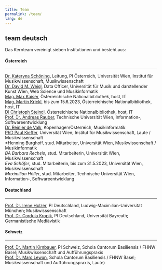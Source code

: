 ```yaml
---
title: Team
permalink: /team/
lang: de
---
```


## team deutsch

Das Kernteam vereinigt sieben Institutionen und besteht aus:

#### Österreich
---  
[Dr. Kateryna Schöning](https://musikwissenschaft.univie.ac.at/ueber-uns/team/schoening/), Leitung, PI Österreich, Universität Wien, Institut für Musikwissenschaft, Musikwissenschaft  
[Dr. David M. Weigl](https://iwk.mdw.ac.at/david-weigl), Data Officer, Universität für Musik und darstellender Kunst Wien, Web Science und Musikinformatik  
[Mag. Max Kaiser](http://www.maxkaiser.at/), Österreichische Nationalbibliothek, host, IT  
[Mag. Martin Krickl](https://onb.academia.edu/MartinKrickl), bis zum 15.6.2023, Österreichische Nationalbibliothek, host, IT   
[DI Christoph Steindl](https://www.onb.ac.at/forschung/forschungsblog/artikel/digitale-editionen-an-der-oesterreichischen-nationalbibliothek-eine-infrastruktur), Österreichische Nationalbibliothek, host, IT  
[Prof. Dr. Andreas Rauber](https://informatics.tuwien.ac.at/people/andreas-rauber), Technische Universität Wien, Information-, Softwareentwicklung    
[Dr. Reinier de Valk](https://scholar.google.com/citations?user=V2Vd9b0AAAAJ), Kopenhagen/Österreich, Musikinformatik  
[PhD Paul Kieffer](https://www.discogs.com/de/artist/3805018-Paul-Kieffer), Universität Wien, Institut für Musikwissenschaft, Laute / Musikwissenschaft  
*Henning Burghoff, stud. Mitarbeiter, Universität Wien, Musikwissenschaft / Musikinformatik  
*BA Barbara Recheis*, stud. Mitarbeiterin, Universität Wien, Musikwissenschaft   
*Eva Schöfer*, stud. Mitarbeiterin, bis zum 31.5.2023, Universität Wien, Musikwissenschaft  
*Maximilian Höller*, stud. Mitarbeiter, Technische Universität Wien, Information-, Softwareentwicklung

#### Deutschland
---
[Prof. Dr. Irene Holzer](https://www.musikwissenschaft.uni-muenchen.de/personen/professoren/holzer/index.html), PI Deutschland, Ludwig-Maximilian-Universität München; Musikwisssenschaft  
[Prof. Dr. Cordula Kropik](https://www.mediaevistik.uni-bayreuth.de/de/team/Kropik-Cordula/index.php), PI Deutschland, Universität Bayreuth; Germanistische Mediävistik  

#### Schweiz
---
[Prof. Dr. Martin Kirnbauer](https://www.fhnw.ch/de/personen/martin-kirnbauer), PI Schweiz, Schola Cantorum Basiliensis / FHNW Basel; Musikwissenschaft und Aufführungspraxis   
[Prof. Dr. Marc Lewon](https://www.fhnw.ch/de/personen/marc-lewon), Schola Cantorum Basiliensis / FHNW Basel; Musikwissenschaft und Aufführungspraxis, Laute)



